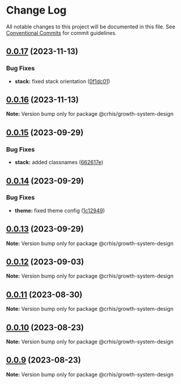 # Change Log

All notable changes to this project will be documented in this file.
See [Conventional Commits](https://conventionalcommits.org) for commit guidelines.

## [0.0.17](https://github.com/Crhis35/gr-system-design/compare/@crhis/growth-system-design@0.0.16...@crhis/growth-system-design@0.0.17) (2023-11-13)

### Bug Fixes

- **stack:** fixed stack orientation ([0f1dc01](https://github.com/Crhis35/gr-system-design/commit/0f1dc0140f1b86f5da09439328a4e738a11ee0b0))

## [0.0.16](https://github.com/Crhis35/gr-system-design/compare/@crhis/growth-system-design@0.0.15...@crhis/growth-system-design@0.0.16) (2023-11-13)

**Note:** Version bump only for package @crhis/growth-system-design

## [0.0.15](https://github.com/Crhis35/gr-system-design/compare/@crhis/growth-system-design@0.0.14...@crhis/growth-system-design@0.0.15) (2023-09-29)

### Bug Fixes

- **stack:** added classnames ([662617e](https://github.com/Crhis35/gr-system-design/commit/662617e8bbddec40dc197eb5decc68c478cbb7ea))

## [0.0.14](https://github.com/Crhis35/gr-system-design/compare/@crhis/growth-system-design@0.0.13...@crhis/growth-system-design@0.0.14) (2023-09-29)

### Bug Fixes

- **theme:** fixed theme config ([1c12949](https://github.com/Crhis35/gr-system-design/commit/1c129497d87cd60f8bbd23e43bca3ab9a34426c5))

## [0.0.13](https://github.com/Crhis35/gr-system-design/compare/@crhis/growth-system-design@0.0.12...@crhis/growth-system-design@0.0.13) (2023-09-29)

**Note:** Version bump only for package @crhis/growth-system-design

## [0.0.12](https://github.com/Crhis35/gr-system-design/compare/@crhis/growth-system-design@0.0.11...@crhis/growth-system-design@0.0.12) (2023-09-03)

**Note:** Version bump only for package @crhis/growth-system-design

## [0.0.11](https://github.com/Crhis35/gr-system-design/compare/@crhis/growth-system-design@0.0.10...@crhis/growth-system-design@0.0.11) (2023-08-30)

**Note:** Version bump only for package @crhis/growth-system-design

## [0.0.10](https://github.com/Crhis35/gr-system-design/compare/@crhis/growth-system-design@0.0.9...@crhis/growth-system-design@0.0.10) (2023-08-23)

**Note:** Version bump only for package @crhis/growth-system-design

## [0.0.9](https://github.com/Crhis35/gr-system-design/compare/@crhis/growth-system-design@0.0.8...@crhis/growth-system-design@0.0.9) (2023-08-23)

**Note:** Version bump only for package @crhis/growth-system-design

